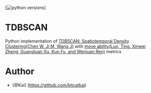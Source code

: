 [![python versions](https://img.shields.io/badge/python-3.5-blue.svg)]

TDBSCAN
======
Python implementation of [TDBSCAN: Spatiotemporal Density
Clustering(Chen W, Ji M, Wang J)](https://online-journals.org/index.php/i-joe/article/view/3881/0) with [move ability(Luo, Ting, Xinwei Zheng, Guangluan Xu, Kun Fu, and Wenjuan Ren)](file:///Users/tankaiwei/Downloads/ijgi-06-00063-v2.pdf) metrics



Author
======
- [@Kai] (https://github.com/kitcatkai)
